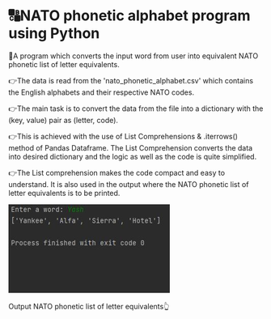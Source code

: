 # 🔠NATO phonetic alphabet program using Python

🌟A program which converts the input word from user into equivalent NATO phonetic list of letter equivalents.

👉The data is read from the 'nato_phonetic_alphabet.csv' which contains the English alphabets and their respective NATO codes.

👉The main task is to convert the data from the file into a dictionary with the (key, value) pair as (letter, code).

👉This is achieved with the use of List Comprehensions & .iterrows() method of Pandas Dataframe. The List Comprehension converts the data into
desired dictionary and the logic as well as the code is quite simplified.

👉The List comprehension makes the code compact and easy to understand. It is also used in the output where the NATO phonetic list of letter equivalents
is to be printed.

![Output window](https://github.com/bellaryyash23/NATO_alphabet/blob/master/output.JPG?raw=true)

Output NATO phonetic list of letter equivalents👆


